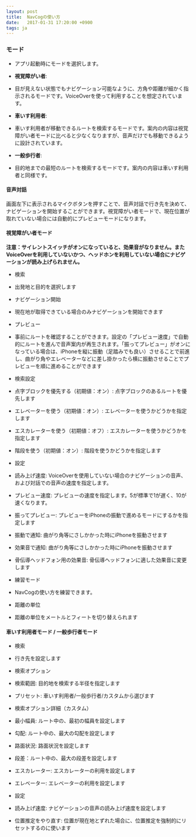 ```yaml
---
layout: post
title:  NavCogの使い方
date:   2017-01-31 17:20:00 +0900
tags: ja
---
```


### モード
* アプリ起動時にモードを選択します。

* **視覚障がい者**:
 * 目が見えない状態でもナビゲーション可能なように、方角や距離が細かく指示されるモードです。VoiceOverを使って利用することを想定されています。
* **車いす利用者**:
 * 車いす利用者が移動できるルートを検索するモードです。案内の内容は視覚障がい者モードに比べると少なくなりますが、音声だけでも移動できるように設計されています。
* **一般歩行者**:
 * 目的地までの最短のルートを検索するモードです。案内の内容は車いす利用者と同様です。

#### 音声対話

画面左下に表示されるマイクボタンを押すことで、音声対話で行き先を決めて、ナビゲーションを開始することができます。視覚障がい者モードで、現在位置が取れていない場合には自動的にプレビューモードになります。

#### 視覚障がい者モード

**注意：サイレントスイッチがオンになっていると、効果音がなりません。またVoiceOverを利用していないかつ、ヘッドホンを利用していない場合にナビゲーションが読み上げられません。**

* 検索
 * 出発地と目的を選択します

* ナビゲーション開始
 * 現在地が取得できている場合のみナビゲーションを開始できます

* プレビュー
 * 事前にルートを確認することができます。設定の「プレビュー速度」で自動的にルートを進んで音声案内が再生されます。「振ってプレビュー」がオンになっている場合は、iPhoneを縦に振動（足踏みでも良い）させることで前進し、曲がり角やエレベーターなどに差し掛かったら横に振動させることでプレビューを順に進めることができます

* 検索設定
 * 点字ブロックを優先する（初期値：オン）: 点字ブロックのあるルートを優先します
 * エレベーターを使う（初期値：オン）: エレベーターを使うかどうかを指定します
 * エスカレーターを使う（初期値：オフ）: エスカレーターを使うかどうかを指定します
 * 階段を使う（初期値：オン）: 階段を使うかどうかを指定します

* 設定
 * 読み上げ速度: VoiceOverを使用していない場合のナビゲーションの音声、および対話での音声の速度を指定します。
 * プレビュー速度: プレビューの速度を指定します。5が標準で1が遅く、10が速くなります。
 * 振ってプレビュー: プレビューをiPhoneの振動で進めるモードにするかを指定します
 * 振動で通知: 曲がり角等にさしかかった時にiPhoneを振動させます
 * 効果音で通知: 曲がり角等にさしかかった時にiPhoneを振動させます
 * 骨伝導ヘッドフォン用の効果音: 骨伝導ヘッドフォンに適した効果音に変更します

* 練習モード
 * NavCogの使い方を練習できます。

* 距離の単位
 * 距離の単位をメートルとフィートを切り替えられます

#### 車いす利用者モード / 一般歩行者モード

* 検索
 * 行き先を設定します

* 検索オプション
 * 検索範囲: 目的地を検索する半径を指定します
 * プリセット: 車いす利用者/一般歩行者/カスタムから選びます

* 検索オプション詳細（カスタム）
 * 最小幅員: ルート中の、最初の幅員を設定します
 * 勾配: ルート中の、最大の勾配を設定します
 * 路面状況: 路面状況を設定します
 * 段差：ルート中の、最大の段差を設定します
 * エスカレーター: エスカレーターの利用を設定します
 * エレベーター: エレベーターの利用を設定します

* 設定
 * 読み上げ速度: ナビゲーションの音声の読み上げ速度を設定します
 * 位置推定をやり直す: 位置が現在地とずれた場合に、位置推定を強制的にリセットするのに使います
